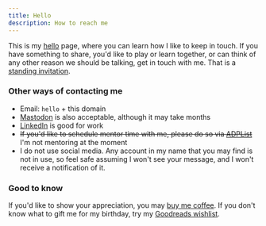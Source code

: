 ```yaml
---
title: Hello
description: How to reach me
---
```


This is my [hello](https://alastairjohnston.com/introducing-hello-pages/) page, where you can learn how I like to keep in touch. If you have something to share, you'd like to play or learn together, or can think of any other reason we should be talking, get in touch with me. That is a [standing invitation](https://www.kalzumeus.com/standing-invitation/).

### Other ways of contacting me

- Email: `hello` + this domain
- [Mastodon](https://tech.lgbt/@zinzy) is also acceptable, although it may take months
- [LinkedIn](https://nl.linkedin.com/in/zinzy) is good for work
- ~~If you'd like to schedule mentor time with me, please do so via [ADPList](https://adplist.org/mentors/zinzy-nev-geene)~~ I'm not mentoring at the moment
- I do not use social media. Any account in my name that you may find is not in use, so feel safe assuming I won't see your message, and I won't receive a notification of it.

### Good to know

If you'd like to show your appreciation, you may [buy me coffee](https://ko-fi.com/zinzy). If you don't know what to gift me for my birthday, try my [Goodreads wishlist](https://www.goodreads.com/review/list/23204424?shelf=wishlist).